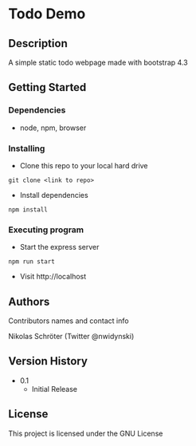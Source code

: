 # Todo Demo

## Description

A simple static todo webpage made with bootstrap 4.3

## Getting Started

### Dependencies

* node, npm, browser

### Installing

* Clone this repo to your local hard drive
```
git clone <link to repo>
```
* Install dependencies
```
npm install
```

### Executing program

* Start the express server
```
npm run start
```
* Visit http://localhost

## Authors

Contributors names and contact info

Nikolas Schröter (Twitter @nwidynski)

## Version History

* 0.1
    * Initial Release

## License

This project is  licensed under the GNU License
